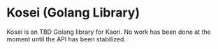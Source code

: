 # Kosei (Golang Library)

Kosei is an TBD Golang library for Kaori. No work has been done at the moment until the API has been stabilized.